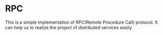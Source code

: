 # RPC
This is a simple implementation of RPC(Remote Procedure Call)  protocol. It can help us to realize the project of distributed services easily.
